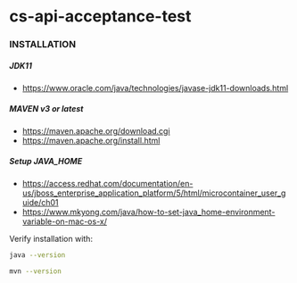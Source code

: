 # cs-api-acceptance-test


### INSTALLATION
##### JDK11
- https://www.oracle.com/java/technologies/javase-jdk11-downloads.html

##### MAVEN v3 or latest
- https://maven.apache.org/download.cgi
- https://maven.apache.org/install.html

##### Setup JAVA_HOME
- https://access.redhat.com/documentation/en-us/jboss_enterprise_application_platform/5/html/microcontainer_user_guide/ch01
- https://www.mkyong.com/java/how-to-set-java_home-environment-variable-on-mac-os-x/

Verify installation with:
```sh
java --version
```
```sh
mvn --version
```